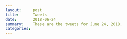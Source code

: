 ```yaml
---
layout:     post
title:      Tweets
date:       2018-06-24
summary:    These are the tweets for June 24, 2018.
categories:
---
```


